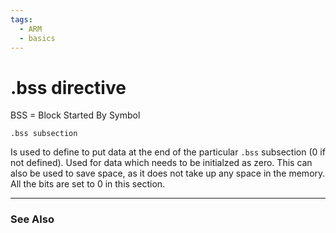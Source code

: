 ```yaml
---
tags:
  - ARM
  - basics
---
```

# .bss directive

BSS = Block Started By Symbol
```
.bss subsection
```

Is used to define to put data at the end of the particular `.bss` subsection (0 if not defined). Used for data which needs to be initialzed as zero. This can also be used to save space, as it does not take up any space in the memory. All the bits are set to 0 in this section.

---
### See Also

